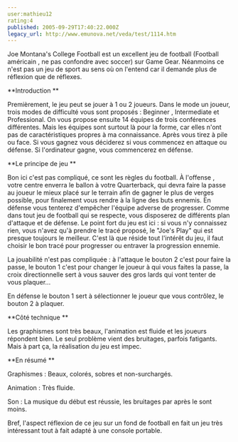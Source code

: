 ```yaml
---
user:mathieu12
rating:4
published: 2005-09-29T17:40:22.000Z
legacy_url: http://www.emunova.net/veda/test/1114.htm
---
```

Joe Montana's College Football est un excellent jeu de football (Football américain , ne pas confondre avec soccer) sur Game Gear. Néanmoins ce n'est pas un jeu de sport au sens où on l'entend car il demande plus de réflexion que de réflexes.  

  

**Introduction **  

  

Premièrement, le jeu peut se jouer à 1 ou 2 joueurs. Dans le mode un joueur, trois modes de difficulté vous sont proposés : Beginner , Intermediate et Professional. On vous propose ensuite 14 équipes de trois conférences différentes. Mais les équipes sont surtout là pour la forme, car elles n'ont pas de caractéristiques propres à ma connaissance. Après vous tirez à pile ou face. Si vous gagnez vous déciderez si vous commencez en attaque ou défense. Si l'ordinateur gagne, vous commencerez en défense.  

  

**Le principe de jeu **  

  

Bon ici c'est pas compliqué, ce sont les règles du football. À l'offense , votre centre enverra le ballon à votre Quarterback, qui devra faire la passe au joueur le mieux placé sur le terrain afin de gagner le plus de verges possible, pour finalement vous rendre à la ligne des buts ennemis. En défense vous tenterez d'empêcher l'équipe adverse de progresser. Comme dans tout jeu de football qui se respecte, vous disposerez de différents plan d'attaque et de défense. Le point fort du jeu est ici : si vous n'y connaissez rien, vous n'avez qu'à prendre le tracé proposé, le "Joe's Play" qui est presque toujours le meilleur. C'est là que réside tout l'intérêt du jeu, il faut choisir le bon tracé pour progresser ou entraver la progression ennemie.   

  

La jouabilité n'est pas compliquée : à l'attaque le bouton 2 c'est pour faire la passe, le bouton 1 c'est pour changer le joueur à qui vous faites la passe, la croix directionnelle sert à vous sauver des gros lards qui vont tenter de vous plaquer...  

  

En défense le bouton 1 sert à sélectionner le joueur que vous contrôlez, le bouton 2 à plaquer.  

  

  

**Côté technique **  

  

Les graphismes sont très beaux, l'animation est fluide et les joueurs répondent bien. Le seul problème vient des bruitages, parfois fatigants. Mais à part ça, la réalisation du jeu est impec.  

  

**En résumé **  

  

Graphismes : Beaux, colorés, sobres et non-surchargés.  

  

Animation : Très fluide.   

  

Son : La musique du début est réussie, les bruitages par après le sont moins.  

  

Bref, l'aspect réflexion de ce jeu sur un fond de football en fait un jeu très intéressant tout à fait adapté à une console portable.